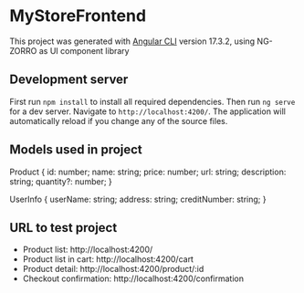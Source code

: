 # MyStoreFrontend

This project was generated with [Angular CLI](https://github.com/angular/angular-cli) version 17.3.2, using NG-ZORRO as UI component library

## Development server

First run `npm install` to install all required dependencies. Then run `ng serve` for a dev server. Navigate to `http://localhost:4200/`. The application will automatically reload if you change any of the source files.

## Models used in project
Product {
    id: number;
    name: string;
    price: number;
    url: string;
    description: string;
    quantity?: number;
}

UserInfo {
    userName: string;
    address: string;
    creditNumber: string;
}

## URL to test project

- Product list: http://localhost:4200/
- Product list in cart: http://localhost:4200/cart
- Product detail: http://localhost:4200/product/:id
- Checkout confirmation: http://localhost:4200/confirmation